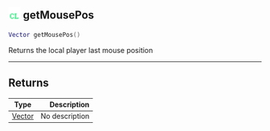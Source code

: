 ## <img src="../../.gitbook/assets/client.png" width="24" height=24 /> getMousePos

```lua
Vector getMousePos()
```

Returns the local player last mouse position

------
## Returns

| Type   | Description |
| ------ | ----------: |
| [Vector](https://iaswiki.rawr.dev/readme/vector) | No description |

